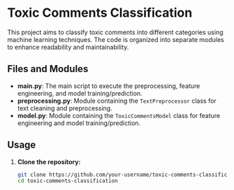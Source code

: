 # Toxic Comments Classification

This project aims to classify toxic comments into different categories using machine learning techniques. The code is organized into separate modules to enhance readability and maintainability.

## Files and Modules

- **main.py**: The main script to execute the preprocessing, feature engineering, and model training/prediction.
- **preprocessing.py**: Module containing the `TextPreprocessor` class for text cleaning and preprocessing.
- **model.py**: Module containing the `ToxicCommentsModel` class for feature engineering and model training/prediction.

## Usage

1. **Clone the repository:**

   ```bash
   git clone https://github.com/your-username/toxic-comments-classification.git
   cd toxic-comments-classification
